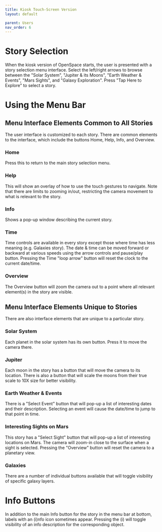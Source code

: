 ```yaml
---
title: Kiosk Touch-Screen Version
layout: default

parent: Users
nav_order: 6
---
```


# Story Selection
When the kiosk version of OpenSpace starts, the user is presented with a story selection menu interface.  Select the left/right arrows to browse between the "Solar System", "Jupiter & its Moons", "Earth Weather & Events", "Mars Sights", and "Galaxy Exploration".  Press "Tap Here to Explore" to select a story.

# Using the Menu Bar
## Menu Interface Elements Common to All Stories
The user interface is customized to each story.  There are common elements to the interface, which include the buttons Home, Help, Info, and Overview.

### Home
Press this to return to the main story selection menu.

### Help
This will show an overlay of how to use the touch gestures to navigate.  Note that there are limits to zooming in/out, restricting the camera movement to what is relevant to the story.

### Info
Shows a pop-up window describing the current story.

### Time
Time controls are available in every story except those where time has less meaning (e.g. Galaxies story).  The date & time can be moved forward or backward at various speeds using the arrow controls and pause/play button. Pressing the Time "loop arrow" button will reset the clock to the current date/time.

### Overview
The Overview button will zoom the camera out to a point where all relevant element(s) in the story are visible.

## Menu Interface Elements Unique to Stories
There are also interface elements that are unique to a particular story.

### Solar System
Each planet in the solar system has its own button. Press it to move the camera there.

### Jupiter
Each moon in the story has a button that will move the camera to its location.  There is also a button that will scale the moons from their true scale to 10X size for better visibility.

### Earth Weather & Events
There is a "Select Event" button that will pop-up a list of interesting dates and their description.  Selecting an event will cause the date/time to jump to that point in time.

### Interesting Sights on Mars
This story has a "Select Sight" button that will pop-up a list of interesting locations on Mars.  The camera will zoom-in close to the surface when a sight is selected.  Pressing the "Overview" button will reset the camera to a planetary view.

### Galaxies
There are a number of individual buttons available that will toggle visibility of specific galaxy layers.

# Info Buttons
In addition to the main Info button for the story in the menu bar at bottom, labels with an (i)nfo icon sometimes appear.  Pressing the (i) will toggle visibility of an info description for the corresponding object.
